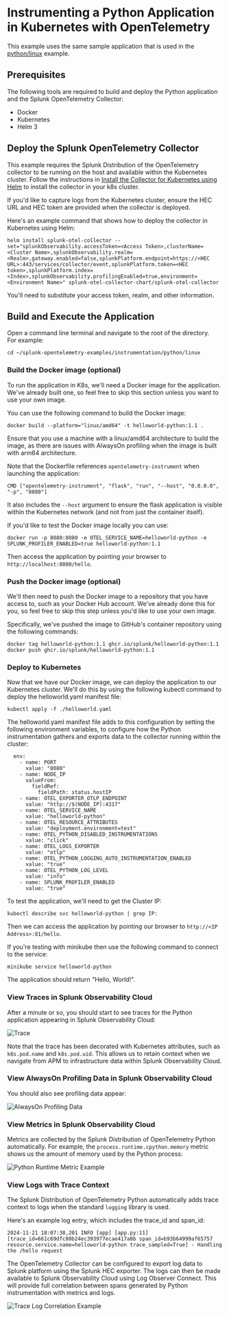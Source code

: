 # Instrumenting a Python Application in Kubernetes with OpenTelemetry

This example uses the same sample application that is used in the
[python/linux](../linux) example.

## Prerequisites

The following tools are required to build and deploy the Python application and the
Splunk OpenTelemetry Collector:

* Docker
* Kubernetes
* Helm 3

## Deploy the Splunk OpenTelemetry Collector

This example requires the Splunk Distribution of the OpenTelemetry collector to
be running on the host and available within the Kubernetes cluster.  Follow the
instructions in [Install the Collector for Kubernetes using Helm](https://docs.splunk.com/observability/en/gdi/opentelemetry/collector-kubernetes/install-k8s.html)
to install the collector in your k8s cluster.

If you'd like to capture logs from
the Kubernetes cluster, ensure the HEC URL and HEC token are provided when the
collector is deployed.

Here's an example command that shows how to deploy the collector in Kubernetes using Helm:

````
helm install splunk-otel-collector --set="splunkObservability.accessToken=<Access Token>,clusterName=<Cluster Name>,splunkObservability.realm=<Realm>,gateway.enabled=false,splunkPlatform.endpoint=https://<HEC URL>:443/services/collector/event,splunkPlatform.token=<HEC token>,splunkPlatform.index=<Index>,splunkObservability.profilingEnabled=true,environment=<Environment Name>" splunk-otel-collector-chart/splunk-otel-collector
````

You'll need to substitute your access token, realm, and other information.

## Build and Execute the Application

Open a command line terminal and navigate to the root of the directory.  
For example:

````
cd ~/splunk-opentelemetry-examples/instrumentation/python/linux
````

### Build the Docker image (optional)

To run the application in K8s, we'll need a Docker image for the application.
We've already built one, so feel free to skip this section unless you want to use
your own image.

You can use the following command to build the Docker image:

````
docker build --platform="linux/amd64" -t helloworld-python:1.1 .
````

Ensure that you use a machine with a linux/amd64 architecture to build the image, as there are issues
with AlwaysOn profiling when the image is built with arm64 architecture.

Note that the Dockerfile references `opentelemetry-instrument` when launching the application:

````
CMD ["opentelemetry-instrument", "flask", "run", "--host", "0.0.0.0", "-p", "8080"]
````

It also includes the `--host` argument to ensure the flask application is visible
within the Kubernetes network (and not from just the container itself). 

If you'd like to test the Docker image locally you can use:

````
docker run -p 8080:8080 -e OTEL_SERVICE_NAME=helloworld-python -e SPLUNK_PROFILER_ENABLED=true helloworld-python:1.1
````

Then access the application by pointing your browser to `http://localhost:8080/hello`.

### Push the Docker image (optional)

We'll then need to push the Docker image to a repository that you have
access to, such as your Docker Hub account.  We've already done this for you,
so feel free to skip this step unless you'd like to use your own image.

Specifically, we've pushed the
image to GitHub's container repository using the following commands:

````
docker tag helloworld-python:1.1 ghcr.io/splunk/helloworld-python:1.1
docker push ghcr.io/splunk/helloworld-python:1.1
````

### Deploy to Kubernetes

Now that we have our Docker image, we can deploy the application to
our Kubernetes cluster.  We'll do this by using the following
kubectl command to deploy the helloworld.yaml manifest file:

````
kubectl apply -f ./helloworld.yaml
````

The helloworld.yaml manifest file adds to this
configuration by setting the following environment variables, to configure how the
Python instrumentation gathers and exports data to the collector running within the cluster:

````
  env:
    - name: PORT
      value: "8080"
    - name: NODE_IP
      valueFrom:
        fieldRef:
          fieldPath: status.hostIP
    - name: OTEL_EXPORTER_OTLP_ENDPOINT
      value: "http://$(NODE_IP):4317"
    - name: OTEL_SERVICE_NAME
      value: "helloworld-python"
    - name: OTEL_RESOURCE_ATTRIBUTES
      value: "deployment.environment=test"
    - name: OTEL_PYTHON_DISABLED_INSTRUMENTATIONS
      value: "click"
    - name: OTEL_LOGS_EXPORTER
      value: "otlp"
    - name: OTEL_PYTHON_LOGGING_AUTO_INSTRUMENTATION_ENABLED
      value: "true"
    - name: OTEL_PYTHON_LOG_LEVEL
      value: "info"
    - name: SPLUNK_PROFILER_ENABLED
      value: "true"
````

To test the application, we'll need to get the Cluster IP:

````
kubectl describe svc helloworld-python | grep IP:
````

Then we can access the application by pointing our browser to `http://<IP Address>:81/hello`.

If you're testing with minikube then use the following command to connect to the service:

````
minikube service helloworld-python
````

The application should return "Hello, World!".

### View Traces in Splunk Observability Cloud

After a minute or so, you should start to see traces for the Python application
appearing in Splunk Observability Cloud:

![Trace](./images/trace.png)

Note that the trace has been decorated with Kubernetes attributes, such as `k8s.pod.name`
and `k8s.pod.uid`.  This allows us to retain context when we navigate from APM to
infrastructure data within Splunk Observability Cloud.

### View AlwaysOn Profiling Data in Splunk Observability Cloud

You should also see profiling data appear:

![AlwaysOn Profiling Data](./images/profiling.png)

### View Metrics in Splunk Observability Cloud

Metrics are collected by the Splunk Distribution of OpenTelemetry Python automatically.  For example,
the `process.runtime.cpython.memory` metric shows us the amount of memory used by the
Python process:

![Python Runtime Metric Example](./images/metrics.png)

### View Logs with Trace Context

The Splunk Distribution of OpenTelemetry Python automatically adds trace context
to logs when the standard `logging` library is used.

Here's an example log entry, which includes the trace_id and span_id:

````
2024-11-21 18:07:38,201 INFO [app] [app.py:11] [trace_id=661c69dfc80b24ec393977ecae417a0b span_id=b93b64999af65757 resource.service.name=helloworld-python trace_sampled=True] - Handling the /hello request
````

The OpenTelemetry Collector can be configured to export log data to
Splunk platform using the Splunk HEC exporter.  The logs can then be made
available to Splunk Observability Cloud using Log Observer Connect.  This will
provide full correlation between spans generated by Python instrumentation
with metrics and logs.

![Trace Log Correlation Example](./images/trace_log_correlation.png)
